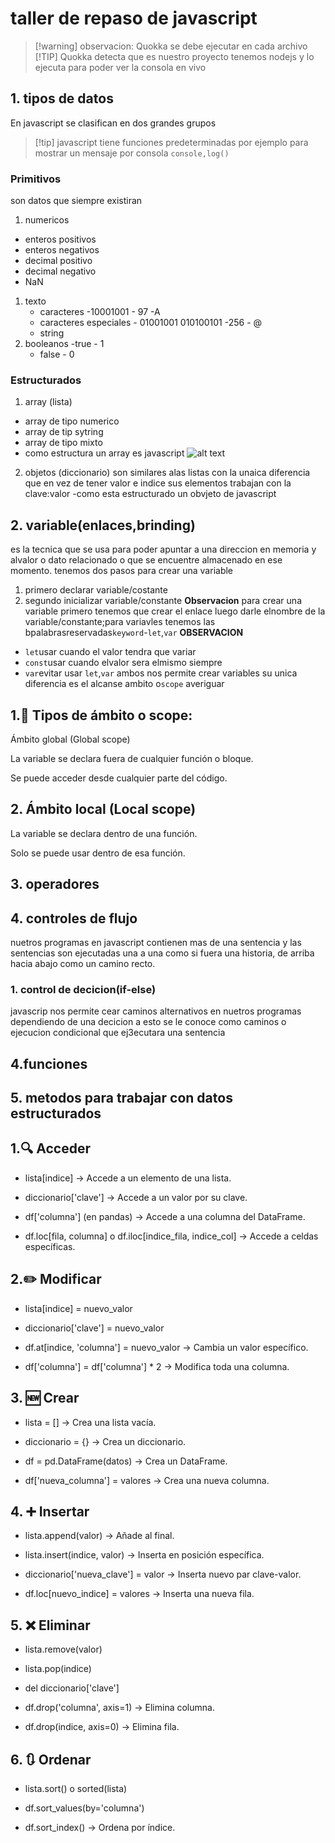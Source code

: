 # taller de repaso de javascript
> [!warning] observacion: Quokka se debe ejecutar en cada archivo
> [!TIP] Quokka detecta que es nuestro proyecto tenemos nodejs y lo ejecuta para poder ver la consola en vivo

## 1. tipos de datos
 En javascript  se clasifican en dos grandes grupos
 >[!tip] javascript  tiene funciones predeterminadas por ejemplo para mostrar un mensaje por consola `console,log()`
  ### Primitivos
 son datos que siempre existiran
 1. numericos
   - enteros positivos
   - enteros negativos
   - decimal positivo
   - decimal negativo
   -  NaN 
1. texto
   - caracteres                -10001001 - 97 -A
   - caracteres especiales     - 01001001 010100101 -256 - @
   - string
2. booleanos
   -true - 1
   - false - 0
 ### Estructurados
 1. array (lista)
   - array de tipo numerico
   - array de tip sytring
   - array de tipo mixto
   - como estructura un array es javascript
   ![alt text](assets/image.png)
2. objetos (diccionario)
   son similares alas listas con la unaica diferencia que en vez de tener valor e indice sus elementos
   trabajan con la clave:valor
   -como esta estructurado un obvjeto de javascript
## 2. variable(enlaces,brinding)
es la tecnica que se usa para poder apuntar a una direccion en memoria y 
alvalor o dato relacionado o  que se encuentre almacenado en ese momento.
tenemos dos pasos para crear una variable
1. primero declarar variable/costante
2. segundo inicializar variable/constante
**Observacion**
para crear  una variable primero tenemos que crear el enlace luego darle elnombre de la variable/constante;para 
variavles tenemos las bpalabrasreservadas`keyword`-`let`,`var`
**OBSERVACION**
- `let`usar cuando el valor tendra que variar
- `const`usar cuando elvalor sera elmismo siempre
- `var`evitar usar
`let`,`var` ambos nos permite crear  variables su unica diferencia es el alcanse ambito o`scope`
averiguar

## 1.🔹 Tipos de ámbito o scope:
Ámbito global (Global scope)

La variable se declara fuera de cualquier función o bloque.

Se puede acceder desde cualquier parte del código.
## 2. Ámbito local (Local scope)

La variable se declara dentro de una función.

Solo se puede usar dentro de esa función.
## 3. operadores
## 4. controles de flujo
nuetros programas en javascript contienen mas de una sentencia y las sentencias son ejecutadas 
una a una como si fuera una historia, de arriba hacia abajo como un camino recto.
### 1. control de decicion(if-else)
javascrip nos permite cear caminos alternativos en nuetros programas dependiendo de una decicion a esto se le conoce como caminos o 
ejecucion condicional que ej3ecutara una sentencia
## 4.funciones
## 5. metodos para trabajar con datos estructurados
## 1.🔍 Acceder
- lista[indice] → Accede a un elemento de una lista.

- diccionario['clave'] → Accede a un valor por su clave.

- df['columna'] (en pandas) → Accede a una columna del DataFrame.

- df.loc[fila, columna] o df.iloc[indice_fila, indice_col] → Accede a celdas específicas.

## 2.✏️ Modificar
- lista[indice] = nuevo_valor

- diccionario['clave'] = nuevo_valor

- df.at[indice, 'columna'] = nuevo_valor → Cambia un valor específico.

- df['columna'] = df['columna'] * 2 → Modifica toda una columna.
## 3. 🆕 Crear
- lista = [] → Crea una lista vacía.

- diccionario = {} → Crea un diccionario.

- df = pd.DataFrame(datos) → Crea un DataFrame.

- df['nueva_columna'] = valores → Crea una nueva columna.

## 4. ➕ Insertar
- lista.append(valor) → Añade al final.

- lista.insert(indice, valor) → Inserta en posición específica.

- diccionario['nueva_clave'] = valor → Inserta nuevo par clave-valor.

- df.loc[nuevo_indice] = valores → Inserta una nueva fila.

## 5. ❌ Eliminar
- lista.remove(valor)

- lista.pop(indice)

- del diccionario['clave']

- df.drop('columna', axis=1) → Elimina columna.

- df.drop(indice, axis=0) → Elimina fila.

## 6. 🔃 Ordenar
- lista.sort() o sorted(lista)

- df.sort_values(by='columna')

- df.sort_index() → Ordena por índice.



